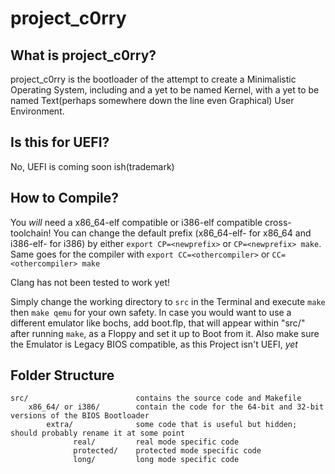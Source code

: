 # project_c0rry

## What is project_c0rry?

project_c0rry is the bootloader of the attempt to create a Minimalistic Operating System, including and a yet to be named Kernel, with a yet to be named Text(perhaps somewhere down the line even Graphical) User Environment.

## Is this for UEFI?
No, UEFI is coming soon ish(trademark)

## How to Compile?

You *will* need a x86_64-elf compatible or i386-elf compatible cross-toolchain! You can change the default prefix (x86_64-elf- for x86_64 and i386-elf- for i386) by either `export CP=<newprefix>` or `CP=<newprefix> make`. Same goes for the compiler with `export CC=<othercompiler>` or `CC=<othercompiler> make`

Clang has not been tested to work yet!

Simply change the working directory to `src` in the Terminal and execute `make` then `make qemu` for your own safety.
In case you would want to use a different emulator like bochs, add boot.flp, that will appear within "src/" after running `make`, as a Floppy and set it up to Boot from it. Also make sure the Emulator is Legacy BIOS compatible, as this Project isn't UEFI, *yet*

## Folder Structure
    src/                        contains the source code and Makefile
        x86_64/ or i386/        contain the code for the 64-bit and 32-bit versions of the BIOS Bootloader
            extra/              some code that is useful but hidden; should probably rename it at some point
                  real/         real mode specific code
                  protected/    protected mode specific code
                  long/         long mode specific code
